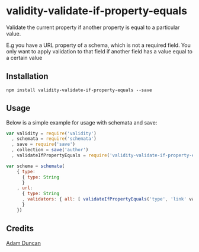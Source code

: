 # validity-validate-if-property-equals

Validate the current property if another property is equal to a particular value.

E.g you have a URL property of a schema, which is not a required field.
You only want to apply validation to that field if another field has a value equal to a certain value

## Installation

```
npm install validity-validate-if-property-equals --save
```

## Usage

Below is a simple example for usage with schemata and save:

``` js
var validity = require('validity')
  , schemata = require('schemata')
  , save = require('save')
  , collection = save('author')
  , validateIfPropertyEquals = require('validity-validate-if-property-equals')

var schema = schemata(
    { type:
      { type: String
      }
    , url:
      { type: String
      , validators: { all: [ validateIfPropertyEquals('type', 'link' validity.url) ] }
      }
    })

```

## Credits
[Adam Duncan](https://github.com/microadam/)
